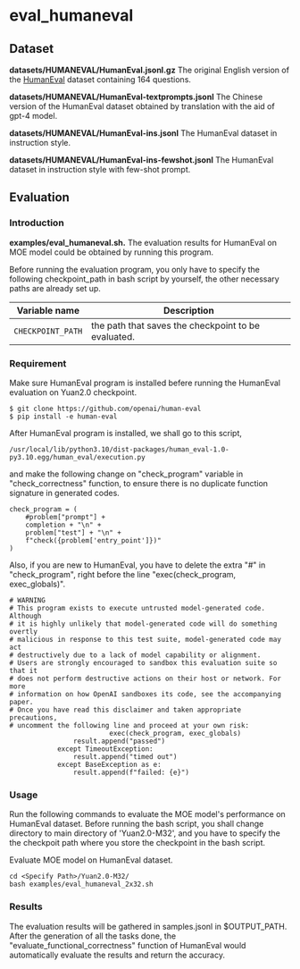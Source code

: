 # eval\_humaneval

## Dataset

**datasets/HUMANEVAL/HumanEval.jsonl.gz** The original English version of the [HumanEval](https://github.com/openai/human-eval "HumanEval") dataset containing 164 questions.

**datasets/HUMANEVAL/HumanEval-textprompts.jsonl** The Chinese version of the HumanEval dataset obtained by translation with the aid of gpt-4 model.

**datasets/HUMANEVAL/HumanEval-ins.jsonl** The HumanEval dataset in instruction style.

**datasets/HUMANEVAL/HumanEval-ins-fewshot.jsonl** The HumanEval dataset in instruction style with few-shot prompt.

## Evaluation

### Introduction

**examples/eval\_humaneval.sh.** The evaluation results for HumanEval on MOE model could be obtained by running this program.

Before running the evaluation program, you only have to specify the following checkpoint\_path in bash script by yourself, the other necessary paths are already set up.&#x20;

| Variable name     | Description                                         |
| ----------------- | --------------------------------------------------- |
| `CHECKPOINT_PATH` | the path that saves the checkpoint to be evaluated. |

### Requirement

Make sure HumanEval program is installed befere running the HumanEval evaluation on Yuan2.0 checkpoint.&#x20;

```text
$ git clone https://github.com/openai/human-eval
$ pip install -e human-eval
```

After HumanEval program is installed, we shall go to this script,

```纯文本
/usr/local/lib/python3.10/dist-packages/human_eval-1.0-py3.10.egg/human_eval/execution.py
```

and make the following change on "check\_program" variable in "check\_correctness" function, to ensure there is no duplicate function signature in generated codes.

```text
check_program = (
    #problem["prompt"] +
    completion + "\n" +
    problem["test"] + "\n" +
    f"check({problem['entry_point']})"
)

```

Also, if you are new to HumanEval, you have to delete the extra "#" in "check\_program", right before  the line "exec(check\_program, exec\_globals)".

```text
# WARNING
# This program exists to execute untrusted model-generated code. Although
# it is highly unlikely that model-generated code will do something overtly
# malicious in response to this test suite, model-generated code may act
# destructively due to a lack of model capability or alignment.
# Users are strongly encouraged to sandbox this evaluation suite so that it
# does not perform destructive actions on their host or network. For more
# information on how OpenAI sandboxes its code, see the accompanying paper.
# Once you have read this disclaimer and taken appropriate precautions,
# uncomment the following line and proceed at your own risk:
                         exec(check_program, exec_globals)
                result.append("passed")
            except TimeoutException:
                result.append("timed out")
            except BaseException as e:
                result.append(f"failed: {e}")

```



### Usage

Run the following commands to evaluate the MOE model's performance on HumanEval dataset. Before running the bash script, you shall change directory to main directory of 'Yuan2.0-M32', and you have to specify the the checkpoit path where you store the checkpoint in the bash script.



Evaluate MOE model on HumanEval dataset.

```纯文本
cd <Specify Path>/Yuan2.0-M32/
bash examples/eval_humaneval_2x32.sh
```

### Results

The evaluation results will be gathered in samples.jsonl in \$OUTPUT\_PATH. After the generation of all the tasks done, the "evaluate\_functional\_correctness" function of HumanEval would automatically evaluate the results and return the accuracy.

